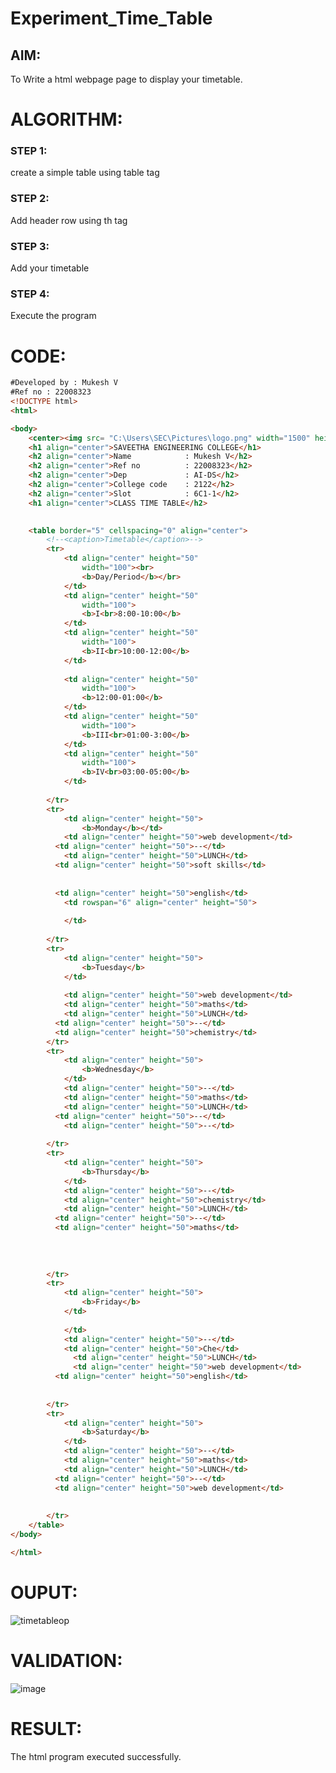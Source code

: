 # Experiment_Time_Table

## AIM:
To Write a html webpage page to display your timetable.

# ALGORITHM:
### STEP 1:
create a simple table using table tag
### STEP 2:
Add header row using th tag
### STEP 3:
Add your timetable
### STEP 4:
Execute the program

# CODE:
``` html
#Developed by : Mukesh V
#Ref no : 22008323
<!DOCTYPE html>
<html>

<body>
  	<center><img src= "C:\Users\SEC\Pictures\logo.png" width="1500" height="200"></center>
	<h1 align="center">SAVEETHA ENGINEERING COLLEGE</h1>
	<h2 align="center">Name            : Mukesh V</h2>
	<h2 align="center">Ref no          : 22008323</h2>
	<h2 align="center">Dep             : AI-DS</h2>
	<h2 align="center">College code    : 2122</h2>
	<h2 align="center">Slot            : 6C1-1</h2>
	<h1 align="center">CLASS TIME TABLE</h2>
	

	<table border="5" cellspacing="0" align="center">
		<!--<caption>Timetable</caption>-->
		<tr>
			<td align="center" height="50"
				width="100"><br>
				<b>Day/Period</b></br>
			</td>
			<td align="center" height="50"
				width="100">
				<b>I<br>8:00-10:00</b>
			</td>
			<td align="center" height="50"
				width="100">
				<b>II<br>10:00-12:00</b>
			</td>
			
			<td align="center" height="50"
				width="100">
				<b>12:00-01:00</b>
			</td>
			<td align="center" height="50"
				width="100">
				<b>III<br>01:00-3:00</b>
			</td>
			<td align="center" height="50"
				width="100">
				<b>IV<br>03:00-05:00</b>
			</td>
			
		</tr>
		<tr>
			<td align="center" height="50">
				<b>Monday</b></td>
			<td align="center" height="50">web development</td>
          <td align="center" height="50">--</td>
			<td align="center" height="50">LUNCH</td>
          <td align="center" height="50">soft skills</td>
          
			
          <td align="center" height="50">english</td>
			<td rowspan="6" align="center" height="50">
				
			</td>
			
		</tr>
		<tr>
			<td align="center" height="50">
				<b>Tuesday</b>
			</td>
			
			<td align="center" height="50">web development</td>
			<td align="center" height="50">maths</td>
			<td align="center" height="50">LUNCH</td>
          <td align="center" height="50">--</td>
          <td align="center" height="50">chemistry</td>
		</tr>
		<tr>
			<td align="center" height="50">
				<b>Wednesday</b>
			</td>
			<td align="center" height="50">--</td>
			<td align="center" height="50">maths</td>
			<td align="center" height="50">LUNCH</td>
          <td align="center" height="50">--</td>
			<td align="center" height="50">--</td>
			
		</tr>
		<tr>
			<td align="center" height="50">
				<b>Thursday</b>
			</td>
			<td align="center" height="50">--</td>
			<td align="center" height="50">chemistry</td>
			<td align="center" height="50">LUNCH</td>
          <td align="center" height="50">--</td>
          <td align="center" height="50">maths</td>
          
          
          
			
		</tr>
		<tr>
			<td align="center" height="50">
				<b>Friday</b>
			</td>
			
			</td>
			<td align="center" height="50">--</td>
			<td align="center" height="50">Che</td>
              <td align="center" height="50">LUNCH</td>
              <td align="center" height="50">web development</td>
          <td align="center" height="50">english</td>
              
			
		</tr>
		<tr>
			<td align="center" height="50">
				<b>Saturday</b>
			</td>
			<td align="center" height="50">--</td>
			<td align="center" height="50">maths</td>
			<td align="center" height="50">LUNCH</td>
          <td align="center" height="50">--</td>
          <td align="center" height="50">web development</td>
          
			
		</tr>
	</table>
</body>

</html>
```
# OUPUT:
![timetableop](https://user-images.githubusercontent.com/118707363/211724387-ffecb7c1-9eb1-4052-9ca4-39e37508c731.png)
# VALIDATION:
![image](https://user-images.githubusercontent.com/118707363/214325256-8e54f0b2-03d3-4382-940b-4924350f2ee4.png)


# RESULT:
The html program executed successfully.
